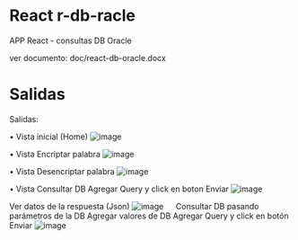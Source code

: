 # React r-db-racle

APP React - consultas DB Oracle 

ver documento: doc/react-db-oracle.docx

# Salidas

Salidas:

•	Vista inicial (Home)
 ![image](https://github.com/wlopera/r-db-oracle/assets/7141537/4c828df8-8ace-47d9-baf2-b02e2d87b76b)

•	Vista Encriptar palabra
 ![image](https://github.com/wlopera/r-db-oracle/assets/7141537/51f96df1-1014-4e99-b6ae-314aa426ded4)

•	Vista Desencriptar palabra
![image](https://github.com/wlopera/r-db-oracle/assets/7141537/1b0c3d2c-91f1-4c5e-a6b3-2eef3a462771)

 •	Vista Consultar DB 
Agregar Query y click en boton Enviar
![image](https://github.com/wlopera/r-db-oracle/assets/7141537/5beb9829-a072-4efe-abd4-5d6e6a9d8f5a)

 Ver datos de la respuesta (Json)
 ![image](https://github.com/wlopera/r-db-oracle/assets/7141537/9e99e010-ffd4-41d4-b3a3-89969f93cd9d)
 
Consultar DB pasando parámetros de la DB
Agregar valores de DB
Agregar Query y click en botón Enviar
![image](https://github.com/wlopera/r-db-oracle/assets/7141537/3f567220-8eaf-41cd-8d0b-a233d7ded714)

 
